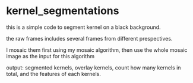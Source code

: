 # kernel_segmentations

this is a simple code to segment kernel on a black background. 

the raw frames includes several frames from different prespectives. 

I mosaic them first using my mosaic algorithm, then use the whole mosaic image as the input for this algorithm

output: segmented kernels, overlay kernels, count how many kernels in total, and the features of each kernels.
